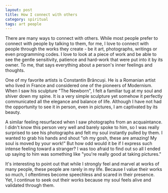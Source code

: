 ```yaml
---
layout: post
title: How I connect with others
category: spiritual
tags: art people 
---
```


There are many ways to connect with others. While most people prefer to connect with people by talking to them, for me, I love to connect with people through the works they create - be it art, photographs, writings or even programming codes. I love to look at a piece of work and be able to see the gentle sensitivity, patience and hard-work that were put into it by its owner. To me, that says everything about a person's inner feelings and thoughts.  

One of my favorite artists is Constantin Brâncuși. He is a Romanian artist who lived in France and considered one of the pioneers of Modernism. When I saw his sculpture "The Newborn", I felt a familiar tug at my soul and shiver down my spine. It is a very simple sculpture yet somehow it perfectly communicated all the elegance and balance of life. Although I have not had the opportunity to see it in person, even in pictures, I am captivated by its beauty. 

A similar feeling resurfaced when I saw photographs from an acquaintance. I didn't know this person very well and barely spoke to him, so I was really surprised to see his photographs and felt my soul instantly pulled by them.  I wanted to grab his hands and shout "oh my gosh, these are amazing! My soul is moved by your work!" But how odd would it be if I express such intense feeling toward a stranger? I was too afraid to find out so all I ended up saying to him was something like "you're really good at taking pictures."

It's interesting to point out that while I strongly feel and marvel at works of many people, these people are rarely in my life. Because I value their works so much, I oftentimes become speechless and scared in their presence. Yet, I continue to seek out their works because my soul feels alive and validated through them. 